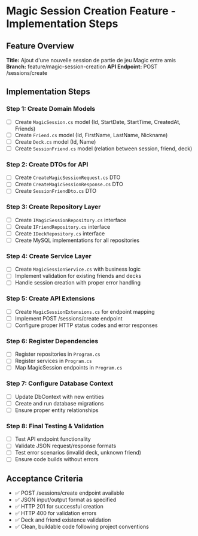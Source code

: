 # Magic Session Creation Feature - Implementation Steps

## Feature Overview
**Title:** Ajout d'une nouvelle session de partie de jeu Magic entre amis
**Branch:** feature/magic-session-creation
**API Endpoint:** POST /sessions/create

## Implementation Steps

### Step 1: Create Domain Models
- [ ] Create `MagicSession.cs` model (Id, StartDate, StartTime, CreatedAt, Friends)
- [ ] Create `Friend.cs` model (Id, FirstName, LastName, Nickname)
- [ ] Create `Deck.cs` model (Id, Name)
- [ ] Create `SessionFriend.cs` model (relation between session, friend, deck)

### Step 2: Create DTOs for API
- [ ] Create `CreateMagicSessionRequest.cs` DTO
- [ ] Create `CreateMagicSessionResponse.cs` DTO
- [ ] Create `SessionFriendDto.cs` DTO

### Step 3: Create Repository Layer
- [ ] Create `IMagicSessionRepository.cs` interface
- [ ] Create `IFriendRepository.cs` interface  
- [ ] Create `IDeckRepository.cs` interface
- [ ] Create MySQL implementations for all repositories

### Step 4: Create Service Layer
- [ ] Create `MagicSessionService.cs` with business logic
- [ ] Implement validation for existing friends and decks
- [ ] Handle session creation with proper error handling

### Step 5: Create API Extensions
- [ ] Create `MagicSessionExtensions.cs` for endpoint mapping
- [ ] Implement POST /sessions/create endpoint
- [ ] Configure proper HTTP status codes and error responses

### Step 6: Register Dependencies
- [ ] Register repositories in `Program.cs`
- [ ] Register services in `Program.cs`
- [ ] Map MagicSession endpoints in `Program.cs`

### Step 7: Configure Database Context
- [ ] Update DbContext with new entities
- [ ] Create and run database migrations
- [ ] Ensure proper entity relationships

### Step 8: Final Testing & Validation
- [ ] Test API endpoint functionality
- [ ] Validate JSON request/response formats
- [ ] Test error scenarios (invalid deck, unknown friend)
- [ ] Ensure code builds without errors

## Acceptance Criteria
- ✅ POST /sessions/create endpoint available
- ✅ JSON input/output format as specified
- ✅ HTTP 201 for successful creation
- ✅ HTTP 400 for validation errors
- ✅ Deck and friend existence validation
- ✅ Clean, buildable code following project conventions